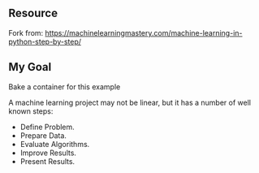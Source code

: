 ## Resource
Fork from: https://machinelearningmastery.com/machine-learning-in-python-step-by-step/ 

## My Goal
Bake a container for this example  


A machine learning project may not be linear, but it has a number of well known steps:  

- Define Problem.
- Prepare Data.
- Evaluate Algorithms.
- Improve Results.
- Present Results.
